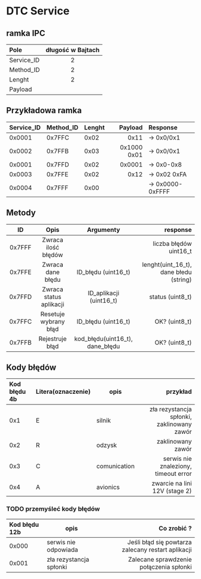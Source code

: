 # DTC Service

## ramka IPC
| Pole | długość w Bajtach |
| :--- | :---: |
| Service_ID | 2 |
| Method_ID |2 |  
| Lenght | 2 |
| Payload |  |

## Przykładowa ramka
| Service_ID | Method_ID | Lenght | Payload | Response|
| :--- | ---| :--- | ---: | :--- |
| 0x0001 | 0x7FFC | 0x02 | 0x11 | -> 0x0/0x1 |
| 0x0002 | 0x7FFB | 0x03 | 0x1000 0x01 | -> 0x0/0x1 |
| 0x0001 | 0x7FFD | 0x02 | 0x0001 | -> 0x0-0x8 |
| 0x0003 | 0x7FFE | 0x02 | 0x12 | -> 0x02 0xFA |
| 0x0004 | 0x7FFF | 0x00 | | -> 0x0000-0xFFFF |


## Metody

| ID | Opis | Argumenty | response |
| :----: | :------: | :----: | ---: | 
| 0x7FFF  |  Zwraca ilość błędów | | liczba błędów uint16_t |
| 0x7FFE | Zwraca dane błędu | ID_błędu (uint16_t) | lenght(uint_16_t), dane błedu (string) |
| 0x7FFD | Zwraca status aplikacji | ID_aplikacji (uint16_t) | status (uint8_t) |
| 0x7FFC | Resetuje wybrany błąd | ID_błędu (uint16_t) | OK? (uint8_t) |
| 0x7FFB | Rejestruje błąd | kod_błędu(uint16_t), dane_błędu | OK? (uint8_t) |

## Kody błędów

| Kod błędu 4b | Litera(oznaczenie) | opis | przykład |
| :--- | :---  | --- | ---: |
| 0x1 | E | silnik | zła rezystancja spłonki, zaklinowany zawór |
| 0x2| R | odzysk | zaklinowany zawór |
| 0x3| C | comunication | serwis nie znaleziony, timeout error |
| 0x4| A | avionics | zwarcie na lini 12V (stage 2) |


### TODO przemyśleć kody błędów
| Kod błędu 12b | opis | Co zrobić ? |
| :--- | --- | ---: |
| 0x000 | serwis nie odpowiada | Jeśli błąd się powtarza zalecany restart aplikacji |
| 0x001 | zła rezystancja spłonki| Zalecane sprawdzenie połączenia spłonki |
